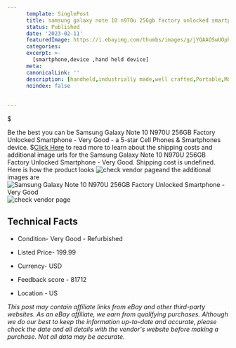 ```yaml
---
      template: SinglePost
      title: samsung galaxy note 10 n970u 256gb factory unlocked smartphone very good
      status: Published
      date: '2023-02-11'
      featuredImage: https://i.ebayimg.com/thumbs/images/g/jYQAAOSwUOphnDg4/s-l225.jpg
      categories: 
      excerpt: >-
        [smartphone,device ,hand held device]
      meta:
      canonicalLink: ''
      description: [handheld,industrially made,well crafted,Portable,Mobile,Compact,Convenient,Lightweight,Maneuverable,Man-portable,Miniature,Carriable,Hand-held,Light,Holdable,Transportable,Mobile device,Pocket-sized,On-the-go,Wireless,Cordless,Compact size,Convenient size, smartphone,device ,hand held device]
      noindex: false
      
        
---
```

$

Be the best you can be  Samsung Galaxy Note 10 N970U 256GB Factory Unlocked Smartphone - Very Good - a 5-star Cell Phones & Smartphones device.
$[Click Here](https://www.ebay.com/itm/254616322083?hash=item3b4850c023%3Ag%3AjYQAAOSwUOphnDg4&mkevt=1&mkcid=1&mkrid=711-53200-19255-0&campid=%253CePNCampaignId%253E&customid=%253CreferenceId%253E&toolid=10049) to read more to learn about the shipping costs and additional image urls for the Samsung Galaxy Note 10 N970U 256GB Factory Unlocked Smartphone - Very Good. Shipping cost is undefined. Here is how the product looks ![check vendor page](https://i.ebayimg.com/thumbs/images/g/jYQAAOSwUOphnDg4/s-l225.jpg)and the additional images are![Samsung Galaxy Note 10 N970U 256GB Factory Unlocked Smartphone - Very Good](https://i.ebayimg.com/images/g/jYQAAOSwUOphnDg4/s-l1200.jpg)![check vendor page](https://origin-galleryplus.ebayimg.com/ws/web/254616322083_2_0_1/225x225.jpg,https://origin-galleryplus.ebayimg.com/ws/web/254616322083_3_0_1/225x225.jpg,https://origin-galleryplus.ebayimg.com/ws/web/254616322083_4_0_1/225x225.jpg,https://origin-galleryplus.ebayimg.com/ws/web/254616322083_5_0_1/225x225.jpg)



 ## Technical Facts 



     
      

 - Condition- Very Good - Refurbished 


      

 - Listed Price- 199.99 


      

 - Currency- USD 


      

 - Feedback score - 81712 


      

 - Location - US 


      
      

 *_This post may contain affiliate links from eBay and other third-party websites. As an eBay affiliate, we earn from qualifying purchases. Although we do our best to keep the information up-to-date and accurate, please check the date and all details with the vendor's website before making a purchase. Not all data may be accurate._*






